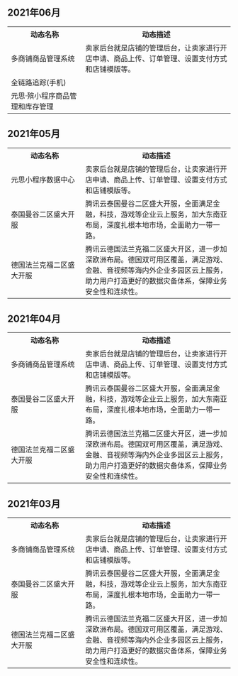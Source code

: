 ## 2021年06月
<table>
	<tr><th style="width: 25%;">动态名称</th><th style="width: 50%;">动态描述</th></tr>
	<tr>
	<td>多商铺商品管理系统</td>	<td>卖家后台就是店铺的管理后台，让卖家进行开店申请、商品上传、订单管理、设置支付方式和店铺模版等。</tr>
	<tr>
	<td>全链路追踪(手机)</td>	<td></td>	</td></tr>
	<tr>
	<td>元思·殡小程序商品管理和库存管理</td>	<td>  </td>	</tr>
  </table>

  ## 2021年05月
<table>
	<tr><th style="width: 25%;">动态名称</th><th style="width: 50%;">动态描述</th></tr>
	<tr>
	<td>元思小程序数据中心</td>	<td>卖家后台就是店铺的管理后台，让卖家进行开店申请、商品上传、订单管理、设置支付方式和店铺模版等。</tr>
	<tr>
	<td>泰国曼谷二区盛大开服</td>	<td>腾讯云泰国曼谷二区盛大开服，全面满足金融，科技，游戏等企业云上服务，加大东南亚布局，深度扎根本地市场，全面助力一带一路。</td>	</td></tr>
	<tr>
	<td>德国法兰克福二区盛大开服</td>	<td>腾讯云德国法兰克福二区盛大开区，进一步加深欧洲布局。德国双可用区覆盖，满足游戏、金融、音视频等海内外企业多园区云上服务，助力用户打造更好的数据灾备体系，保障业务安全性和连续性。</td>	</tr>
  </table>
  
  ## 2021年04月
<table>
	<tr><th style="width: 25%;">动态名称</th><th style="width: 50%;">动态描述</th></tr>
	<tr>
	<td>多商铺商品管理系统</td>	<td>卖家后台就是店铺的管理后台，让卖家进行开店申请、商品上传、订单管理、设置支付方式和店铺模版等。</tr>
	<tr>
	<td>泰国曼谷二区盛大开服</td>	<td>腾讯云泰国曼谷二区盛大开服，全面满足金融，科技，游戏等企业云上服务，加大东南亚布局，深度扎根本地市场，全面助力一带一路。</td>	</td></tr>
	<tr>
	<td>德国法兰克福二区盛大开服</td>	<td>腾讯云德国法兰克福二区盛大开区，进一步加深欧洲布局。德国双可用区覆盖，满足游戏、金融、音视频等海内外企业多园区云上服务，助力用户打造更好的数据灾备体系，保障业务安全性和连续性。</td>	</tr>
  </table>
  
  ## 2021年03月
<table>
	<tr><th style="width: 25%;">动态名称</th><th style="width: 50%;">动态描述</th></tr>
	<tr>
	<td>多商铺商品管理系统</td>	<td>卖家后台就是店铺的管理后台，让卖家进行开店申请、商品上传、订单管理、设置支付方式和店铺模版等。</tr>
	<tr>
	<td>泰国曼谷二区盛大开服</td>	<td>腾讯云泰国曼谷二区盛大开服，全面满足金融，科技，游戏等企业云上服务，加大东南亚布局，深度扎根本地市场，全面助力一带一路。</td>	</td></tr>
	<tr>
	<td>德国法兰克福二区盛大开服</td>	<td>腾讯云德国法兰克福二区盛大开区，进一步加深欧洲布局。德国双可用区覆盖，满足游戏、金融、音视频等海内外企业多园区云上服务，助力用户打造更好的数据灾备体系，保障业务安全性和连续性。</td>	</tr>
  </table>